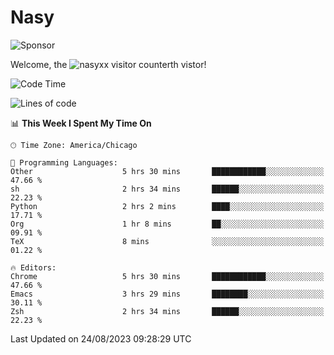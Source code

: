 # Nasy

<!--
<p align="center">
<img height="200" src="https://github-readme-stats.vercel.app/api?username=nasyxx&count_private=true&show_icons=true&theme=dracula&include_all_commits=true"/>
<img height="200" src="https://github-readme-stats.vercel.app/api/top-langs/?username=nasyxx&theme=dracula&hide=html,jupyter+notebook&count_private=true&show_icons=true"/>
</p>

  
----------------
-->

![Sponsor](https://img.shields.io/static/v1.svg?label=Sponsor&message=%E2%9D%A4&logo=GitHub&style=flat&color=pink)
 
Welcome, the ![nasyxx visitor counter](https://count.getloli.com/get/@nasyxx?theme=rule34)th vistor!
 
<!--START_SECTION:waka-->
![Code Time](http://img.shields.io/badge/Code%20Time-3%2C659%20hrs%2024%20mins-blue)

![Lines of code](https://img.shields.io/badge/From%20Hello%20World%20I%27ve%20Written-6.3%20million%20lines%20of%20code-blue)

📊 **This Week I Spent My Time On** 

```text
🕑︎ Time Zone: America/Chicago

💬 Programming Languages: 
Other                    5 hrs 30 mins       ████████████░░░░░░░░░░░░░   47.66 % 
sh                       2 hrs 34 mins       ██████░░░░░░░░░░░░░░░░░░░   22.23 % 
Python                   2 hrs 2 mins        ████░░░░░░░░░░░░░░░░░░░░░   17.71 % 
Org                      1 hr 8 mins         ██░░░░░░░░░░░░░░░░░░░░░░░   09.91 % 
TeX                      8 mins              ░░░░░░░░░░░░░░░░░░░░░░░░░   01.22 % 

🔥 Editors: 
Chrome                   5 hrs 30 mins       ████████████░░░░░░░░░░░░░   47.66 % 
Emacs                    3 hrs 29 mins       ████████░░░░░░░░░░░░░░░░░   30.11 % 
Zsh                      2 hrs 34 mins       ██████░░░░░░░░░░░░░░░░░░░   22.23 % 
```


 Last Updated on 24/08/2023 09:28:29 UTC
<!--END_SECTION:waka-->

<!-- ![visitors](https://visitor-badge.laobi.icu/badge?page_id=nasyxx.nasyxx) -->
